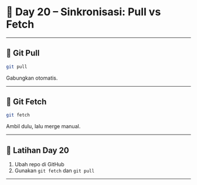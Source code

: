 # 📘 Day 20 – Sinkronisasi: Pull vs Fetch

---

## 🔄 Git Pull

```bash
git pull
```

Gabungkan otomatis.

---

## 🛫 Git Fetch

```bash
git fetch
```

Ambil dulu, lalu merge manual.

---

## 🧪 Latihan Day 20

1. Ubah repo di GitHub
2. Gunakan `git fetch` dan `git pull`

---
